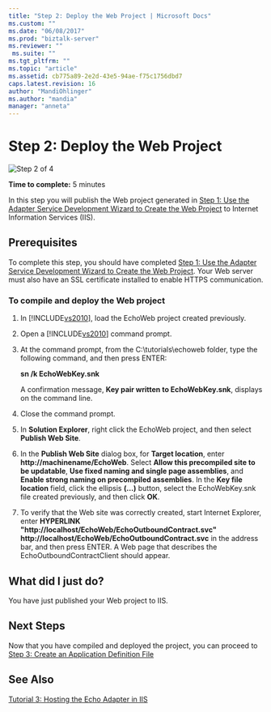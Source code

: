 ```yaml
---
title: "Step 2: Deploy the Web Project | Microsoft Docs"
ms.custom: ""
ms.date: "06/08/2017"
ms.prod: "biztalk-server"
ms.reviewer: ""
 ms.suite: ""
ms.tgt_pltfrm: ""
ms.topic: "article"
ms.assetid: cb775a89-2e2d-43e5-94ae-f75c1756dbd7
caps.latest.revision: 16
author: "MandiOhlinger"
ms.author: "mandia"
manager: "anneta"
---
```

# Step 2: Deploy the Web Project
![Step 2 of 4](../../adapters-and-accelerators/adapter-oracle-ebs/media/step-2of4.gif "Step_2of4")  
  
 **Time to complete:** 5 minutes  
  
 In this step you will publish the Web project generated in [Step 1: Use the Adapter Service Development Wizard to Create the Web Project](../../adapters-and-accelerators/wcf-lob-adapter-sdk/step-1-use-the-adapter-service-development-wizard-to-create-the-web-project.md) to Internet Information Services (IIS).  
  
## Prerequisites  
 To complete this step, you should have completed [Step 1: Use the Adapter Service Development Wizard to Create the Web Project](../../adapters-and-accelerators/wcf-lob-adapter-sdk/step-1-use-the-adapter-service-development-wizard-to-create-the-web-project.md). Your Web server must also have an SSL certificate installed to enable HTTPS communication.  
  
### To compile and deploy the Web project  
  
1.  In [!INCLUDE[vs2010](../../includes/vs2010-md.md)], load the EchoWeb project created previously.  
  
2.  Open a [!INCLUDE[vs2010](../../includes/vs2010-md.md)] command prompt.  
  
3.  At the command prompt, from the C:\tutorials\echoweb folder, type the following command, and then press ENTER:  
  
     **sn /k EchoWebKey.snk**  
  
     A confirmation message, **Key pair written to EchoWebKey.snk**, displays on the command line.  
  
4.  Close the command prompt.  
  
5.  In **Solution Explorer**, right click the EchoWeb project, and then select **Publish Web Site**.  
  
6.  In the **Publish Web Site** dialog box, for **Target location**, enter **http://machinename/EchoWeb**. Select **Allow this precompiled site to be updatable**, **Use fixed naming and single page assemblies**, and **Enable strong naming on precompiled assemblies**. In the **Key file location** field, click the ellipsis **(…)** button, select the EchoWebKey.snk file created previously, and then click **OK**.  
  
7.  To verify that the Web site was correctly created, start Internet Explorer, enter  **HYPERLINK "http://localhost/EchoWeb/EchoOutboundContract.svc" http://localhost/EchoWeb/EchoOutboundContract.svc** in the address bar, and then press ENTER. A Web page that describes the EchoOutboundContractClient should appear.  
  
## What did I just do?  
 You have just published your Web project to IIS.  
  
## Next Steps  
 Now that you have compiled and deployed the project, you can proceed to [Step 3: Create an Application Definition File](../../adapters-and-accelerators/wcf-lob-adapter-sdk/step-3-create-an-application-definition-file.md)  
  
## See Also  
 [Tutorial 3: Hosting the Echo Adapter in IIS](../../adapters-and-accelerators/wcf-lob-adapter-sdk/tutorial-3-hosting-the-echo-adapter-in-iis.md)